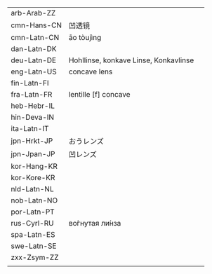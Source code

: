 | | | |
|-|-|-|
| arb-Arab-ZZ |  |  |
| cmn-Hans-CN | 凹透镜 |  |
| cmn-Latn-CN | āo tòujìng |  |
| dan-Latn-DK |  |  |
| deu-Latn-DE | Hohllinse, konkave Linse, Konkavlinse |  |
| eng-Latn-US | concave lens |  |
| fin-Latn-FI |  |  |
| fra-Latn-FR | lentille [f] concave |  |
| heb-Hebr-IL |  |  |
| hin-Deva-IN |  |  |
| ita-Latn-IT |  |  |
| jpn-Hrkt-JP | おうレンズ |  |
| jpn-Jpan-JP | 凹レンズ |  |
| kor-Hang-KR |  |  |
| kor-Kore-KR |  |  |
| nld-Latn-NL |  |  |
| nob-Latn-NO |  |  |
| por-Latn-PT |  |  |
| rus-Cyrl-RU | во́гнутая ли́нза |  |
| spa-Latn-ES |  |  |
| swe-Latn-SE |  |  |
| zxx-Zsym-ZZ |  |  |
|  |  |  |
